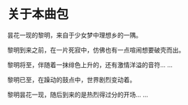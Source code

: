 # 关于本曲包

昙花一现的黎明，来自于少女梦中理想乡的一隅。

黎明到来之前，在一片死寂中，仿佛也有一点喧闹想要破壳而出。

黎明将至，伴随着一抹绯色上升的，还有激情洋溢的音符... ...

黎明已至，在躁动的鼓点中，世界剧烈变动着。

黎明昙花一现，随后到来的是热烈得过分的开场... ...
